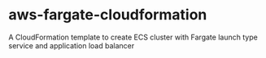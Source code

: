 # aws-fargate-cloudformation
A CloudFormation template to create ECS cluster with Fargate launch type service and application load balancer
